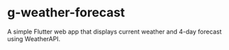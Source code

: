 # g-weather-forecast
A simple Flutter web app that displays current weather and 4-day forecast using WeatherAPI.
